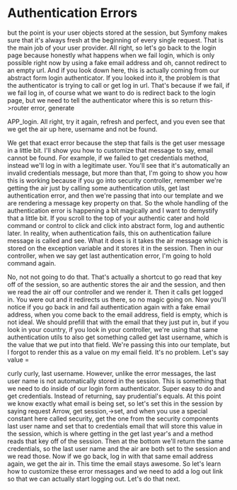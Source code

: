 # Authentication Errors

but the point is your user objects stored at the
session, but Symfony makes sure that it's always fresh at the beginning of every
single request. That is the main job of your user provider. All right, so let's go
back to the login page because honestly what happens when we fail login, which is
only possible right now by using a fake email address and oh, cannot redirect to an
empty url. And if you look down here, this is actually coming from our abstract form
login authenticator. If you looked into it, the problem is that the authenticator is
trying to call or get log in url. That's because if we fail, if we fail log in, of
course what we want to do is redirect back to the login page, but we need to tell the
authenticator where this is so return this->router error, generate

APP_login. All right, try it again, refresh and perfect, and you even see that we get
the air up here, username and not be found.

We get that exact error because the step that fails is the get user message in a
little bit. I'll show you how to customize that message to say, email cannot be
found. For example, if we failed to get credentials method, instead we'll log in with
a legitimate user. You'll see that it's automatically an invalid credentials message,
but more than that, I'm going to show you how this is working because if you go into
security controller, remember we're getting the air just by calling some
authentication utils, get last authentication error, and then we're passing that into
our template and we are rendering a message key property on that. So the whole
handling of the authentication error is happening a bit magically and I want to
demystify that a little bit. If you scroll to the top of your authentic cater and
hold command or control to click and click into abstract form, log and authentic
later. In reality, when authentication fails, this on authentication failure message
is called and see. What it does is it takes the air message which is stored on the
exception variable and it stores it in the session. Then in our controller, when we
say get last authentication error, I'm going to hold command again.

No, not not going to do that. That's actually a shortcut to go read that key off of
the session, so are authentic stores the air and the session, and then we read the
air off our controller and we render it. Then it calls get logged in. You were out
and it redirects us there, so no magic going on. Now you'll notice if you go back in
and fail authentication again with a fake email address, when you come back to the
email address, field is empty, which is not ideal. We should prefill that with the
email that they just put in, but if you look in your country, if you look in your
controller, we're using that same authentication utils to also get something called
get last username, which is the value that we put into that field. We're passing this
into our template, but I forgot to render this as a value on my email field. It's no
problem. Let's say value =

curly curly, last username. However, unlike the error messages, the last user name is
not automatically stored in the session. This is something that we need to do inside
of our login form authenticator. Super easy to do and get credentials. Instead of
returning, say prudential's equals. At this point we know exactly what email is being
set, so let's set this in the session by saying request Arrow, get session,->set, and
when you use a special constant here called security, get the one from the security
components last user name and set that to credentials email that will store this
value in the session, which is where getting in the get last year's and a method
reads that key off of the session. Then at the bottom we'll return the same
credentials, so the last user name and the air are both set to the session and we
read those. Now if we go back, log in with that same email address again, we get the
air in. This time the email stays awesome. So let's learn how to customize these
error messages and we need to add a log out link so that we can actually start
logging out. Let's do that next.
